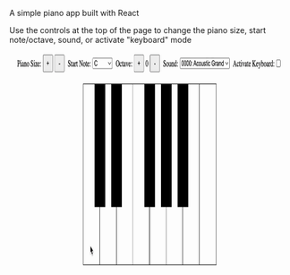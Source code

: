 A simple piano app built with React

Use the controls at the top of the page to change the piano size, start note/octave, sound, or activate "keyboard" mode

<p align="center">
    <img src="/docs/WebPiano.gif" alt="Web Piano UI" height="400" />
</p>